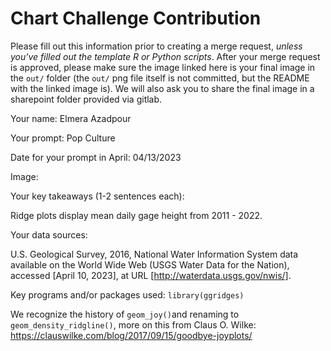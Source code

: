 # Chart Challenge Contribution

Please fill out this information prior to creating a merge request, *unless you've filled out the template R or Python scripts*. After your merge request is approved, please make sure the image linked here is your final image in the `out/` folder (the `out/` png file itself is not committed, but the README with the linked image is). We will also ask you to share the final image in a sharepoint folder provided via gitlab.

Your name: Elmera Azadpour

Your prompt: Pop Culture

Date for your prompt in April: 04/13/2023

Image: 


Your key takeaways (1-2 sentences each):

Ridge plots display mean daily gage height from 2011 - 2022.

Your data sources:

U.S. Geological Survey, 2016, National Water Information System data available on the World Wide Web (USGS Water Data for the Nation), accessed [April 10, 2023], at URL [http://waterdata.usgs.gov/nwis/].

Key programs and/or packages used: `library(ggridges)`

We recognize the history of `geom_joy()`and renaming to `geom_density_ridgline()`, more on this from Claus O. Wilke: https://clauswilke.com/blog/2017/09/15/goodbye-joyplots/ 

